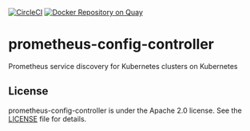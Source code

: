 [![CircleCI](https://circleci.com/gh/giantswarm/prometheus-config-controller.svg?style=shield)](https://circleci.com/gh/giantswarm/prometheus-config-controller) [![Docker Repository on Quay](https://quay.io/repository/giantswarm/prometheus-config-controller/status "Docker Repository on Quay")](https://quay.io/repository/giantswarm/prometheus-config-controller)

# prometheus-config-controller

Prometheus service discovery for Kubernetes clusters on Kubernetes

## License

prometheus-config-controller is under the Apache 2.0 license. See the [LICENSE](LICENSE) file for details.
